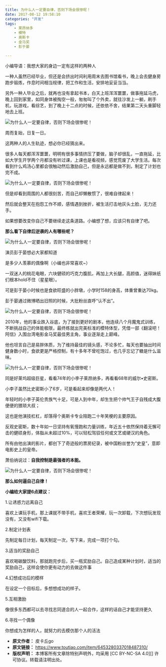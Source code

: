 ```yaml
---
title: 为什么人一定要自律，否则下场会很惨呢！
date: 2017-08-12 19:58:10
categories: "开发"
tags:
	- 莱昂纳多
	- 模特
	- 奥斯卡
	- 金马奖
	- 彭于晏

---
```


小编导语：我想大家的身边一定有这样的两种人

一种人虽然已经毕业，但还是会挤出时间利用周末去图书馆看书，晚上会去健身房跑步锻炼，作息时间相当规律，把工作和生活，安排地妥妥当当。

另外一种人毕业之后，就再也没有拿起书本，白天上班浑浑噩噩，做事拖延马虎，晚上回到家里，如同身体被掏空一般，匆匆叫了个外卖，就往沙发上一躺，刷手机，玩游戏，看综艺，到了晚上十二点的时候，还依依不舍，结果第二天头重脚轻地去上班。

![为什么人一定要自律，否则下场会很惨呢！][2QVQ-EEFZ-7FU3.jpg]

周而复始，日复一日。

这两种人的人生轨迹，想必你已经猜出来。

很多人每天都浑浑噩噩，明明有很多事情挤压了要做，脑子却很乱，一直拖延，比如大学生开学两个月都没有听过课，上课也是看视频，感觉荒废了大学生活。每次看到什么鸡汤心里都会很触动然后激励自己，但是永远都是做不到，制定了计划也完不成。

![为什么人一定要自律，否则下场会很惨呢！][FIFA-UBYQ-FZBI.jpg]

但是却看到周围的人都很刻苦，而自己却懒散惯了，很难自律起来！

然后就会整天在抱怨工作不顺，感情遇到挫折，被生活打击地灰头土脸，无力还手。

如果想要改变你自己不要继续走这条道路。小编想了想，应该只有自律了吧。

**那么看下自律后逆袭的人有哪些呢？**

![为什么人一定要自律，否则下场会很惨呢！][F2IY-2YM3-IAFV.jpg]

演员彭于晏想必大家都知道

是多少人羡慕的偶像啊（小编也非常喜欢~）

一双迷人的桃花电眼，六块健硕的巧克力腹肌，再加上大长腿，高颜值，迷得妹纸们根本hold不住（星星眼）。

可是彭于晏小时候也是食欲旺盛的小胖墩，小学时158的身高，体重曾重达70kg。

彭于晏通过微博晒出旧照的时候，大批粉丝直呼“认不出”。

![为什么人一定要自律，否则下场会很惨呢！][FQJI-IZIJ-YNNA.jpg]

2010年，他的事业跌入谷底，为了接到更好的剧本，他连续八个月魔鬼式训练，不断挑战自己的体能极限，最终练就出完美标准的模特体型，凭借一部《翻滚吧！阿信》入围台湾电影金马奖最佳男主角，事业逐渐走上巅峰。

他也坦言自己是易胖体质，为了维持最佳的镜头感，不论多忙，每天也要抽出时间健身数小时，食欲更是严格控制，有十多年不曾吃饱过，也几乎忘记了糖是什么滋味。

![为什么人一定要自律，否则下场会很惨呢！][IMIA-ZBIE-QZNU.jpg]

同是好莱坞超级巨星，看看74年的小李子莱昂纳多，再看看68年的威尔•史密斯。

小李子虽然比史密斯小了6岁，可是看起来却像是两代人！

年轻时的小李子英伦贵族气十足，可是人到中年，却生生把个帅气王子自残成大腹便便的猥琐大叔；

这也是他演技杠杠，却落得个奥斯卡专业陪跑二十年笑梗的主要原因。

反观史密斯，数十年如一日坚持有氧慢跑和力量训练，年近五十依然保持着无懈可击的健硕身形，体脂从未超过10%，可以轻松驾驭任何或文艺或硬汉的角色。

所有由他出演的影片，都创下了奇迹般的票房纪录，被中国粉丝誉为“史皇”，意即电影史上的皇帝。

萧伯纳说过：**自我控制是最强者的本能。**

![为什么人一定要自律，否则下场会很惨呢！][NURF-NF7N-JF2Y.jpg]

**那么如何逼自己自律！**

**小编给大家提6点建议：**

1.让诱惑力远离自己  


喜欢上课玩手机，那上课就不带手机，喜欢王者荣耀，玩一次卸载，下次想玩发现没有，又没有wifi下载。

2.制定计划表

先制定每日计划，每天制定一次，写下来，完成一项打个勾。  


3.适当的奖励自己

喜欢喝碳酸饮料，那就跑完步后，买一瓶奖励自己。自己造成某种计划时，适当的奖励自己，这样会使你更有动力的去做这件事

4.幻想成功后的模样

在设定一个目标后，多想想成功的样子。

5.互相激励

像很多东西都可以去寻找志同道合的人一起合作，这样的话自己才能坚持更久

6.寻找一个偶像

你想成为怎样的人，就努力的去模仿那个人的活法


[2QVQ-EEFZ-7FU3.jpg]: /pro/os/crawler/2QVQ-EEFZ-7FU3.jpg
[FIFA-UBYQ-FZBI.jpg]: /pro/os/crawler/FIFA-UBYQ-FZBI.jpg
[F2IY-2YM3-IAFV.jpg]: /pro/os/crawler/F2IY-2YM3-IAFV.jpg
[FQJI-IZIJ-YNNA.jpg]: /pro/os/crawler/FQJI-IZIJ-YNNA.jpg
[IMIA-ZBIE-QZNU.jpg]: /pro/os/crawler/IMIA-ZBIE-QZNU.jpg
[NURF-NF7N-JF2Y.jpg]: /pro/os/crawler/NURF-NF7N-JF2Y.jpg
 *  **原文作者：** 皮卡丘go
 *  **原文链接：** https://www.toutiao.com/item/6453280337018487310/
 *  **版权声明：** 本博客所有文章除特别声明外，均采用 [CC BY-NC-SA 4.0][] 许可协议。转载请注明出处。